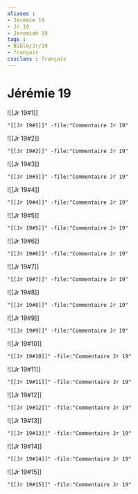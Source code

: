 ```yaml
---
aliases : 
- Jérémie 19
- Jr 19
- Jeremiah 19
tags : 
- Bible/Jr/19
- français
cssclass : français
---
```


# Jérémie 19

![[Jr 19#1]]

```query
"[[Jr 19#1]]" -file:"Commentaire Jr 19"
```

![[Jr 19#2]]

```query
"[[Jr 19#2]]" -file:"Commentaire Jr 19"
```

![[Jr 19#3]]

```query
"[[Jr 19#3]]" -file:"Commentaire Jr 19"
```

![[Jr 19#4]]

```query
"[[Jr 19#4]]" -file:"Commentaire Jr 19"
```

![[Jr 19#5]]

```query
"[[Jr 19#5]]" -file:"Commentaire Jr 19"
```

![[Jr 19#6]]

```query
"[[Jr 19#6]]" -file:"Commentaire Jr 19"
```

![[Jr 19#7]]

```query
"[[Jr 19#7]]" -file:"Commentaire Jr 19"
```

![[Jr 19#8]]

```query
"[[Jr 19#8]]" -file:"Commentaire Jr 19"
```

![[Jr 19#9]]

```query
"[[Jr 19#9]]" -file:"Commentaire Jr 19"
```

![[Jr 19#10]]

```query
"[[Jr 19#10]]" -file:"Commentaire Jr 19"
```

![[Jr 19#11]]

```query
"[[Jr 19#11]]" -file:"Commentaire Jr 19"
```

![[Jr 19#12]]

```query
"[[Jr 19#12]]" -file:"Commentaire Jr 19"
```

![[Jr 19#13]]

```query
"[[Jr 19#13]]" -file:"Commentaire Jr 19"
```

![[Jr 19#14]]

```query
"[[Jr 19#14]]" -file:"Commentaire Jr 19"
```

![[Jr 19#15]]

```query
"[[Jr 19#15]]" -file:"Commentaire Jr 19"
```

